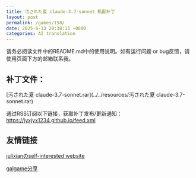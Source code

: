 ```yaml
---
title: 汚された夏 claude-3.7-sonnet 机翻补丁
layout: post
permalink: /games/158/
date: 2025-6-13 20:38:15 +0800
categories: AI translation
---
```



请务必阅读文件中的README.md中的使用说明。如有运行问题 or bug反馈，请使用页面下方的邮箱联系我。



## 补丁文件：

[汚された夏 claude-3.7-sonnet.rar](../../resources/汚された夏 claude-3.7-sonnet.rar)

 

通过RSS订阅以下链接，获取补丁发布/更新通知：https://jyxjyx1234.github.io/feed.xml

## 友情链接

[julixianのself-interested website](https://julixian-siw.worldsystem.top/) 

[galgame分享](https://t.me/galgpt)